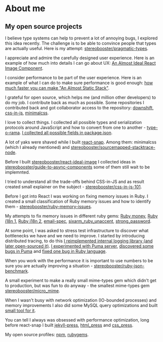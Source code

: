 # About me

## My open source projects

I believe type systems can help to prevent a lot of annoying bugs, I explored this idea recently. The challenge is to be able to convince people that types are actually useful. Here is my attempt: [stereobooster/pragmatic-types](https://github.com/stereobooster/pragmatic-types).

I appreciate and admire the carefully designed user experience. Here is an example of how much into details I can go about UX: [An Almost Ideal React Image Component](https://github.com/stereobooster/react-ideal-image/blob/master/introduction.md).

I consider performance to be part of the user experience. Here is an example of what I can do to make sure performance is good enough: [how much faster you can make "An Almost Static Stack"](https://github.com/stereobooster/react-snap/blob/master/doc/an-almost-static-stack-optimization.md).

I grateful for open source, which helps me (and million other developers) to do my job. I contribute back as much as possible. Some repositories I contributed back and got collaborator access to the repository: [downshift](https://github.com/paypal/downshift), [css-in-js](https://github.com/MicheleBertoli/css-in-js), [minimalcss](https://github.com/peterbe/minimalcss).

I love to collect things. I collected all possible types and serialization protocols around JavaScript and how to convert from one to another - [type-o-rama](https://github.com/stereobooster/type-o-rama). [I collected all possible fields in package.json](https://github.com/stereobooster/package.json).

A lot of yaks were shaved while I built [react-snap](https://github.com/stereobooster/react-snap). Among them: minimalcss (which I already mentioned) and [stereobooster/sourcemapped-stacktrace-node](https://github.com/stereobooster/sourcemapped-stacktrace-node).

Before I built [stereobooster/react-ideal-image](https://github.com/stereobooster/react-ideal-image) I collected ideas in [stereobooster/guide-to-async-components](https://github.com/stereobooster/guide-to-async-components) some of them still wait to be implemnted.

I tried to understand all the trade-offs behind CSS-in-JS and as result created small explainer on the subject - [stereobooster/css-in-js-101](https://github.com/stereobooster/css-in-js-101).

Before I got into React I was working on fixing memory issues in Ruby. I created a small classification of Ruby memory issues and how to identify them - [stereobooster/ruby-memory-issues](https://github.com/stereobooster/ruby-memory-issues).

My attempts to fix memory issues in different ruby gems: [Ruby money](https://github.com/RubyMoney/money/pull/691), [Ruby i18n 1](https://github.com/svenfuchs/i18n/pull/393), [Ruby i18n 2](https://github.com/svenfuchs/i18n/pull/398), [email-spec](https://github.com/email-spec/email-spec/pull/203), [sixarm_ruby_unaccent](https://github.com/SixArm/sixarm_ruby_unaccent/issues/1), [strong_password](https://github.com/bdmac/strong_password/pull/14).

At some point, I was asked to stress test infrastructure to discover what bottlenecks we have and we need to improve. I started by introducing distributed tracing, to do this [I reimplemented internal logging library (and later open-sourced it)](https://github.com/blacklane/kiev). [I experimented with Puma server](https://github.com/stereobooster/puma-benchmarks),  [discovered some bugs in Puma](https://github.com/puma/puma/issues/created_by/stereobooster) and [fixed one bug in Ruby language](https://github.com/mrkn/ruby/commit/439550a0692518bb2827ee178f2207d0687dc3c8).

When you work with the performance it is important to use numbers to be sure you are actually improving a situation - [stereobooster/ruby-json-benchmark](https://github.com/stereobooster/ruby-json-benchmark).

A small experiment to make a really small mime-types gem which didn't get to production, but was fun to do anyway - the smallest mime-types gem [stereobooster/micro_mime](https://github.com/stereobooster/micro_mime).

When I wasn't busy with network optimization (IO-bounded processes) and memory improvements I also did some MySQL query optimizations and built [small tool for it](https://stereobooster.github.io/explain-you-mysql/).

You can tell I always was obsessed with performance optimization, long before react-snap I built [jekyll-press](https://github.com/stereobooster/jekyll-press), [html_press](https://github.com/stereobooster/html_press) and [css_press](https://github.com/stereobooster/css_press).

My open source profiles: [npm](https://www.npmjs.com/~stereobooster), [rubygems](https://rubygems.org/profiles/stereobooster).
